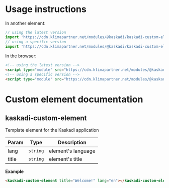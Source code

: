 # Usage instructions

In another element:
```js
// using the latest version
import 'https://cdn.klimapartner.net/modules/@kaskadi/kaskadi-custom-element/kaskadi-custom-element.js'
// using a specific version
import 'https://cdn.klimapartner.net/modules/@kaskadi/kaskadi-custom-element/release/v1.0.0/kaskadi-custom-element.js'
```

In the browser:
```html
<!-- using the latest version -->
<script type="module" src="https://cdn.klimapartner.net/modules/@kaskadi/kaskadi-custom-element/kaskadi-custom-element.js"></script>
<!-- using a specific version -->
<script type="module" src="https://cdn.klimapartner.net/modules/@kaskadi/kaskadi-custom-element/release/v1.0.0/kaskadi-custom-element.js"></script>
```

# Custom element documentation

## kaskadi-custom-element

Template element for the Kaskadi application


| Param | Type | Description |
| --- | --- | --- |
| lang | `string` | element's language |
| title | `string` | element's title |

**Example**  
```html
<kaskadi-custom-element title="Welcome!" lang="en"></kaskadi-custom-element>
```
<!-- LINKS -->